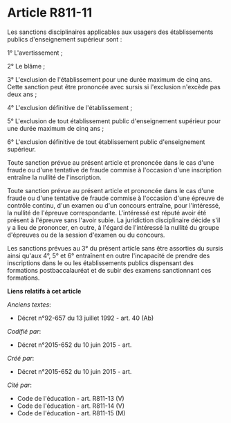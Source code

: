 # Article R811-11

Les sanctions disciplinaires applicables aux usagers des établissements publics d'enseignement supérieur sont :

1° L'avertissement ;

2° Le blâme ;

3° L'exclusion de l'établissement pour une durée maximum de cinq ans. Cette sanction peut être prononcée avec sursis si
l'exclusion n'excède pas deux ans ;

4° L'exclusion définitive de l'établissement ;

5° L'exclusion de tout établissement public d'enseignement supérieur pour une durée maximum de cinq ans ;

6° L'exclusion définitive de tout établissement public d'enseignement supérieur.

Toute sanction prévue au présent article et prononcée dans le cas d'une fraude ou d'une tentative de fraude commise à
l'occasion d'une inscription entraîne la nullité de l'inscription.

Toute sanction prévue au présent article et prononcée dans le cas d'une fraude ou d'une tentative de fraude commise à
l'occasion d'une épreuve de contrôle continu, d'un examen ou d'un concours entraîne, pour l'intéressé, la nullité de
l'épreuve correspondante. L'intéressé est réputé avoir été présent à l'épreuve sans l'avoir subie. La juridiction
disciplinaire décide s'il y a lieu de prononcer, en outre, à l'égard de l'intéressé la nullité du groupe d'épreuves ou de la
session d'examen ou du concours.

Les sanctions prévues au 3° du présent article sans être assorties du sursis ainsi qu'aux 4°, 5° et 6° entraînent en outre
l'incapacité de prendre des inscriptions dans le ou les établissements publics dispensant des formations postbaccalauréat et
de subir des examens sanctionnant ces formations.

**Liens relatifs à cet article**

_Anciens textes_:

  - Décret n°92-657 du 13 juillet 1992 - art. 40 (Ab)

_Codifié par_:

  - Décret n°2015-652 du 10 juin 2015 - art.

_Créé par_:

  - Décret n°2015-652 du 10 juin 2015 - art.

_Cité par_:

  - Code de l'éducation - art. R811-13 (V)
  - Code de l'éducation - art. R811-14 (V)
  - Code de l'éducation - art. R811-15 (M)
